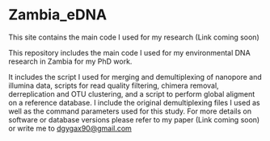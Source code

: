 # Zambia_eDNA
This site contains the main code I used for my research (Link coming soon)

This repository includes the main code I used for my environmental DNA research in Zambia for my PhD work.

It includes the script I used for merging and demultiplexing of nanopore and illumina data, scripts for read quality filtering, chimera removal, derreplication and OTU clustering, and a script to perform global aligment on a reference database. I include the original demultiplexing files I used as well as the command parameters used for this study. For more details on software or database versions please refer to my paper (Link coming soon) or write me to dgygax90@gmail.com
